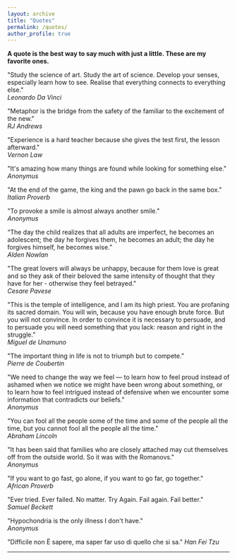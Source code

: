 ```yaml
---
layout: archive
title: "Quotes"
permalink: /quotes/
author_profile: true
---
```


<b>A quote is the best way to say much with just a little. These are my favorite ones.</b>

"Study the science of art. Study the art of science. Develop your senses, especially learn how to see. Realise that everything connects to everything else."
<br />
<i>Leonardo Da Vinci</i>

"Metaphor is the bridge from the safety of the familiar to the excitement of the new."
<br />
<i>RJ Andrews</i>

"Experience is a hard teacher because she gives the test first, the lesson afterward."
<br />
<i>Vernon Law</i>

"It's amazing how many things are found while looking for something else."
<br />
<i>Anonymus</i>

"At the end of the game, the king and the pawn go back in the same box."
<br />
<i>Italian Proverb</i>

"To provoke a smile is almost always another smile."
<br />
<i>Anonymus</i>

“The day the child realizes that all adults are imperfect, he becomes an adolescent; the day he forgives them, he becomes an adult; the day he forgives himself, he becomes wise.” 
<br />
<i>Alden Nowlan</i>

"The great lovers will always be unhappy, because for them love is great and so they ask of their beloved the same intensity of thought that they have for her - otherwise they feel betrayed."
<br />
<i>Cesare Pavese</i>

"This is the temple of intelligence, and I am its high priest. You are profaning its sacred domain. You will win, because you have enough brute force. But you will not convince. In order to convince it is necessary to persuade, and to persuade you will need something that you lack: reason and right in the struggle.”
<br />
<i>Miguel de Unamuno</i>

"The important thing in life is not to triumph but to compete.” 
<br />
<i>Pierre de Coubertin</i>

"We need to change the way we feel — to learn how to feel proud instead of ashamed when we notice we might have been wrong about something, or to learn how to feel intrigued instead of defensive when we encounter some information that contradicts our beliefs."
<br />
<i>Anonymus</i>

"You can fool all the people some of the time and some of the people all the time, but you cannot fool all the people all the time."
<br />
<i>Abraham Lincoln</i>

"It has been said that families who are closely attached may cut themselves off from the outside world. So it was with the Romanovs."
<br />
<i>Anonymus</i>

"If you want to go fast, go alone, if you want to go far, go together."
<br/>
<i>African Proverb</i>

"Ever tried. Ever failed. No matter. Try Again. Fail again. Fail better." 
<br />
<i>Samuel Beckett</i>

"Hypochondria is the only illness I don't have."
<br />
<i>Anonymus</i>

"Difficile non Ë sapere, ma saper far uso di quello che si sa."
<i>Han Fei Tzu</i>


---
